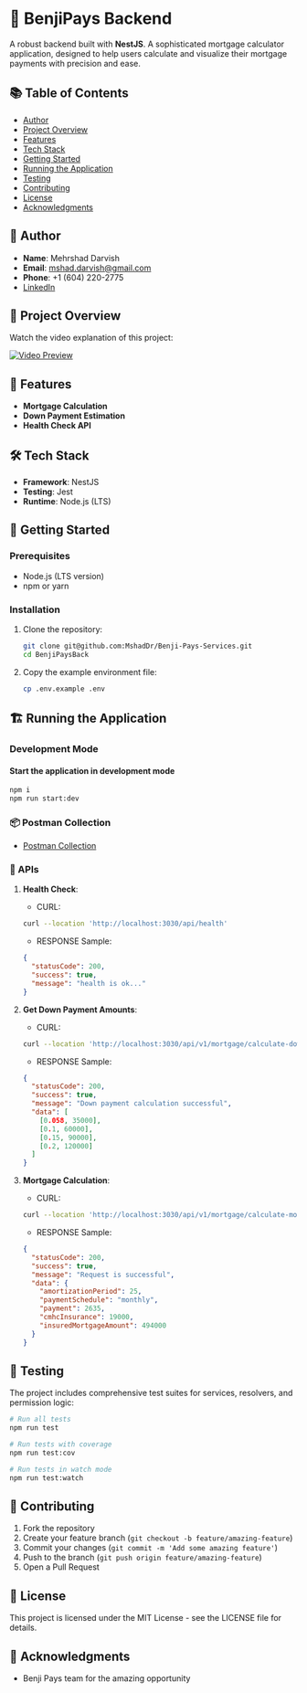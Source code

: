 # 🌟 BenjiPays Backend

A robust backend built with **NestJS**. A sophisticated mortgage calculator application, designed to help users calculate and visualize their mortgage payments with precision and ease.

## 📚 Table of Contents

- [Author](#-author)
- [Project Overview](#-project-overview)
- [Features](#-features)
- [Tech Stack](#-tech-stack)
- [Getting Started](#-getting-started)
- [Running the Application](#-running-the-application)
- [Testing](#-testing)
- [Contributing](#-contributing)
- [License](#-license)
- [Acknowledgments](#-acknowledgments)

## 👤 Author

- **Name**: Mehrshad Darvish
- **Email**: [mshad.darvish@gmail.com](mailto:mshad.darvish@gmail.com)
- **Phone**: +1 (604) 220-2775
- [LinkedIn](https://www.linkedin.com/in/mehrshad-darvish/)

## 🎥 Project Overview

Watch the video explanation of this project:

[![Video Preview](https://blog.hansoninc.com/wp-content/uploads/2017/05/YouTube-logo-full_color.png)](https://youtu.be/uEjILEdAlao)

## 🌟 Features

- **Mortgage Calculation**
- **Down Payment Estimation**
- **Health Check API**

## 🛠️ Tech Stack

- **Framework**: NestJS
- **Testing**: Jest
- **Runtime**: Node.js (LTS)

## 🚀 Getting Started

### Prerequisites

- Node.js (LTS version)
- npm or yarn

### Installation

1. Clone the repository:

   ```bash
   git clone git@github.com:MshadDr/Benji-Pays-Services.git
   cd BenjiPaysBack
   ```

2. Copy the example environment file:

   ```bash
   cp .env.example .env
   ```

## 🏗️ Running the Application

### Development Mode

#### Start the application in development mode

```bash
npm i
npm run start:dev
```

### 📦 Postman Collection

- [Postman Collection](_postman-collection/BenjiPays.postman_collection.json)

### 📡 APIs

1. **Health Check**:

   - CURL:

   ```bash
   curl --location 'http://localhost:3030/api/health'
   ```

   - RESPONSE Sample:

   ```json
   {
     "statusCode": 200,
     "success": true,
     "message": "health is ok..."
   }
   ```

2. **Get Down Payment Amounts**:

   - CURL:

   ```bash
   curl --location 'http://localhost:3030/api/v1/mortgage/calculate-down-payment?propertyPrice=600000'
   ```

   - RESPONSE Sample:

   ```json
   {
     "statusCode": 200,
     "success": true,
     "message": "Down payment calculation successful",
     "data": [
       [0.058, 35000],
       [0.1, 60000],
       [0.15, 90000],
       [0.2, 120000]
     ]
   }
   ```

3. **Mortgage Calculation**:

   - CURL:

   ```bash
   curl --location 'http://localhost:3030/api/v1/mortgage/calculate-mortgage?propertyPrice=500000&downPayment=25000&annualInterestRate=0.041&amortizationPeriod=25&paymentSchedule=monthly'
   ```

   - RESPONSE Sample:

   ```json
   {
     "statusCode": 200,
     "success": true,
     "message": "Request is successful",
     "data": {
       "amortizationPeriod": 25,
       "paymentSchedule": "monthly",
       "payment": 2635,
       "cmhcInsurance": 19000,
       "insuredMortgageAmount": 494000
     }
   }
   ```

## 🧪 Testing

The project includes comprehensive test suites for services, resolvers, and permission logic:

```bash
# Run all tests
npm run test

# Run tests with coverage
npm run test:cov

# Run tests in watch mode
npm run test:watch
```

## 🤝 Contributing

1. Fork the repository
2. Create your feature branch (`git checkout -b feature/amazing-feature`)
3. Commit your changes (`git commit -m 'Add some amazing feature'`)
4. Push to the branch (`git push origin feature/amazing-feature`)
5. Open a Pull Request

## 📝 License

This project is licensed under the MIT License - see the LICENSE file for details.

## 🙏 Acknowledgments

- Benji Pays team for the amazing opportunity

